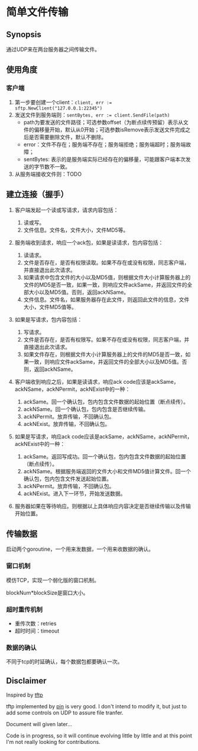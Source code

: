 # 简单文件传输

## Synopsis

通过UDP来在两台服务器之间传输文件。

## 使用角度

### 客户端

1. 第一步要创建一个client：`client, err := sftp.NewClient("127.0.0.1:22345")`
2. 发送文件到服务端则：`sentBytes, err := client.SendFile(path)`
    - path为要发送的文件路径；可选参数offset（为断点续传预留）表示从文件的偏移量开始，默认从0开始；可选参数isRemove表示发送文件完成之后是否需要删除文件，默认不删除。
    - error：文件不存在；服务端不存在；服务端拒绝；服务端超时；服务端故障；
    - sentBytes: 表示的是服务端实际已经存在的偏移量，可能跟客户端本次发送的字节数不一致。
3. 从服务端接收文件则：TODO


## 建立连接（握手）

1. 客户端发起一个读或写请求，请求内容包括：
    1. 读或写。
    2. 文件信息。文件名，文件大小，文件MD5等。

2. 服务端收到请求，响应一个ack包，如果是读请求，包内容包括：
    1. 读请求。
    2. 文件是否存在，是否有权限读取。如果不存在或没有权限，同志客户端，并直接退出此次请求。
    3. 如果请求中包含文件的大小以及MD5值，则根据文件大小计算服务器上的文件的MD5是否一致，如果一致，则响应文件ackSame，并返回文件的全部大小以及MD5值。否则，返回ackNSame。
    3. 文件信息。文件名，如果服务器存在此文件，则返回此文件的信息，文件大小，文件MD5值等。

3. 如果是写请求，包内容包括：
    1. 写请求。
    2. 文件是否存在，是否有权限写。如果不存在或没有权限，同志客户端，并直接退出此次请求。
    3. 如果文件存在，则根据文件大小计算服务器上的文件的MD5是否一致，如果一致，则响应文件ackSame，并返回文件的全部大小以及MD5值。否则，返回ackNSame。

4. 客户端收到响应之后，如果是读请求，响应ack code应该是ackSame，ackNSame，ackNPermit，ackNExist中的一种：
    1. ackSame。回一个确认包，包内包含文件数据的起始位置（断点续传）。
    2. ackNSame。回一个确认包，包内包含是否继续传输。
    3. ackNPermit。放弃传输，不回确认包。
    4. ackNExist。放弃传输，不回确认包。

5. 如果是写请求，响应ack code应该是ackSame，ackNSame，ackNPermit，ackNExist中的一种：
    1. ackSame。返回写成功。回一个确认包，包内包含文件数据的起始位置（断点续传）。
    2. ackNSame。根据服务端返回的文件大小和文件MD5值计算文件。回一个确认包，包内包含文件发送起始位置。
    3. ackNPermit。放弃传输，不回确认包。
    4. ackNExist。进入下一环节，开始发送数据。 

6. 服务器如果在等待响应。则根据以上具体响应内容决定是否继续传输以及传输开始位置。

## 传输数据

启动两个goroutine，一个用来发数据，一个用来收数据的确认。

### 窗口机制

模仿TCP，实现一个弱化版的窗口机制。

blockNum*blockSize是窗口大小。

### 超时重传机制

- 重传次数：retries
- 超时时间：timeout

### 数据的确认

不同于tcp的时延确认，每个数据包都要确认一次。

## Disclaimer

Inspired by [tftp](https://github.com/pin/tftp)

tftp implemented by [pin](https://github.com/pin) is very good. 
I don't intend to modify it, but just to add some controls on UDP 
to assure file tranfer.

Document will given later...

Code is in progress, so it will continue evolving little by little 
and at this point I'm not really looking for contributions.
